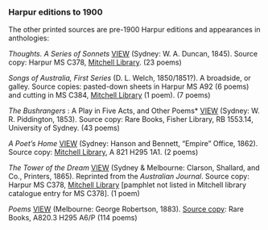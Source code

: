 ### **Harpur editions to 1900**
The other printed sources are pre-1900 Harpur editions and appearances in anthologies:

*Thoughts. A Series of Sonnets* [VIEW](/harpur/msviewer?docid=english/harpur/THOUGHTS) (Sydney: W. A. Duncan, 1845). Source copy: Harpur MS C378, [Mitchell Library](http://www.sl.nsw.gov.au/about/collections/mitchell.html).
(23 poems)

*Songs of Australia, First Series* (D. L. Welch, 1850/1851?). A broadside, or galley. Source copies: pasted-down sheets in Harpur MS A92 (6 poems) and cutting in MS C384, [Mitchell Library](http://www.sl.nsw.gov.au/about/collections/mitchell.html) (1 poem).
(7 poems)

*The Bushrangers* : A Play in Five Acts, and Other Poems* [VIEW](/harpur/msviewer?docid=english/harpur/B) (Sydney: W. R. Piddington, 1853). Source copy: Rare Books, Fisher Library, RB 1553.14, University of Sydney.
(43 poems)

*A Poet’s Home* [VIEW](/harpur/msviewer?docid=english/harpur/PH) (Sydney: Hanson and Bennett, “Empire” Office, 1862). Source copy: [Mitchell Library](http://www.sl.nsw.gov.au/about/collections/mitchell.html), A 821 H295 1A1.
(2 poems)

*The Tower of the Dream* [VIEW](/harpur/msviewer?docid=english/harpur/TOTD) (Sydney &amp; Melbourne: Clarson, Shallard, and Co., Printers, 1865). Reprinted from the *Australian Journal*. Source copy: Harpur MS C378, [Mitchell Library](http://www.sl.nsw.gov.au/about/collections/mitchell.html) [pamphlet not listed in Mitchell library catalogue entry for MS C378].
(1 poem)

*Poems* [VIEW](/harpur/msviewer?docid=english/harpur/POEMS) (Melbourne: George Robertson, 1883). [Source copy](http://www.monash.edu/library): Rare Books, A820.3 H295 A6/P 
(114 poems)


